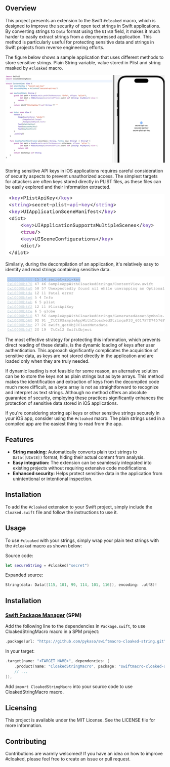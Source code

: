 ## Overview

This project presents an extension to the Swift `#cloaked` macro, which is designed to improve the security of open text strings in Swift applications. By converting strings to `Data` format using the `UInt8` field, it makes it much harder to easily extract strings from a decompressed application. This method is particularly useful for protecting sensitive data and strings in Swift projects from reverse engineering efforts.

The figure below shows a sample application that uses different methods to store sensitive strings. Plain String variable, value stored in Plist and string masked by `#cloaked` macro.

![Plist](Docs/sample_app.png)

Storing sensitive API keys in iOS applications requires careful consideration of security aspects to prevent unauthorized access. The simplest targets for attackers are often keys stored directly in PLIST files, as these files can be easily explored and their information extracted. 

![Plist](Docs/strings_plist.png)


Similarly, during the decompilation of an application, it's relatively easy to identify and read strings containing sensitive data.

![Plist](Docs/strings_dump.jpg)

 The most effective strategy for protecting this information, which prevents direct reading of these details, is the dynamic loading of keys after user authentication. This approach significantly complicates the acquisition of sensitive data, as keys are not stored directly in the application and are loaded only when they are truly needed.

If dynamic loading is not feasible for some reason, an alternative solution can be to store the keys not as plain strings but as byte arrays. This method makes the identification and extraction of keys from the decompiled code much more difficult, as a byte array is not as straightforward to recognize and interpret as text strings. Although no method offers an absolute guarantee of security, employing these practices significantly enhances the protection of sensitive data stored in iOS applications.


If you're considering storing api keys or other sensitive strings securely in your iOS app, consider using the `#cloaked` macro. The plain strings used in a compiled app are the easiest thing to read from the app.



## Features

- **String masking:** Automatically converts plain text strings to `Data([UInt8])` format, hiding their actual content from analysis.
- **Easy integration:** The extension can be seamlessly integrated into existing projects without requiring extensive code modifications.
- **Enhanced security:** Helps protect sensitive data in the application from unintentional or intentional inspection.


## Installation

To add the `#cloaked` extension to your Swift project, simply include the `Cloaked.swift` file and follow the instructions to use it.


## Usage

To use `#cloaked` with your strings, simply wrap your plain text strings with the `#cloaked` macro as shown below:

Source code:
```swift
let secureString = #cloaked("secret")
```

Expanded source:
```swift
String(data: Data([115, 101, 99, 114, 101, 116]), encoding: .utf8)!
```

## Installation

### [Swift Package Manager](https://www.swift.org/package-manager/) (SPM)

Add the following line to the dependencies in `Package.swift`, to use CloakedStringMacro macro in a SPM project:

```swift
.package(url: "https://github.com/pykaso/swiftmacro-cloaked-string.git", from: "0.1.0"),
```

In your target:

```swift
.target(name: "<TARGET_NAME>", dependencies: [
    .product(name: "CloakedStringMacro", package: "swiftmacro-cloaked-string"),
    // ...
]),
```

Add `import CloakedStringMacro` into your source code to use CloakedStringMacro macro.

## Licensing

This project is available under the MIT License. See the LICENSE file for more information.


## Contributing

Contributions are warmly welcomed! If you have an idea on how to improve #cloaked, please feel free to create an issue or pull request.


